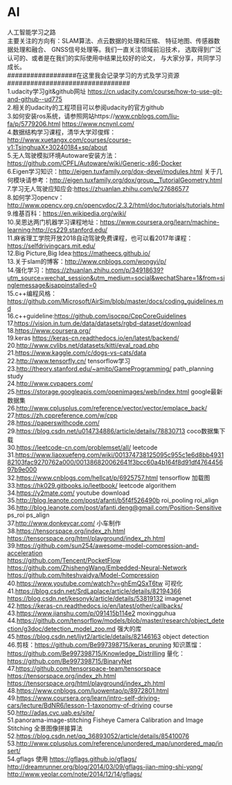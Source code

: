 # AI
人工智能学习之路   
主要关注的方向有：SLAM算法、点云数据的处理和压缩、 特征地图、传感器数据处理和融合、 GNSS信号处理等。我们一直关注领域前沿技术， 选取得到广泛认可的、或者是在我们的实际使用中结果比较好的论文， 与大家分享，共同学习成长。   
##################在这里我会记录学习的方式及学习资源################################  
1.udacity学习git&github网址  https://cn.udacity.com/course/how-to-use-git-and-github--ud775  
2.相关的udacity的工程项目可以参阅udacity的官方github   
3.如何安装ros系统，请参照网站https://www.cnblogs.com/liu-fa/p/5779206.html    https://www.ncnynl.com/   
4.数据结构学习课程，清华大学邓俊辉：http://www.xuetangx.com/courses/course-v1:TsinghuaX+30240184+sp/about    
5.无人驾驶模拟环境Autoware安装方法：https://github.com/CPFL/Autoware/wiki/Generic-x86-Docker   
6.Eigen学习知识：http://eigen.tuxfamily.org/dox-devel/modules.html  关于几何模块请参考：http://eigen.tuxfamily.org/dox/group__TutorialGeometry.html   
7.学习无人驾驶应知应会:https://zhuanlan.zhihu.com/p/27686577   
8.如何学习opencv：http://www.opencv.org.cn/opencvdoc/2.3.2/html/doc/tutorials/tutorials.html  
9.维基百科：https://en.wikipedia.org/wiki/   
10.吴恩达两门机器学习课程地址：https://www.coursera.org/learn/machine-learning;http://cs229.stanford.edu/    
11.麻省理工学院开放2018自动驾驶免费课程，也可以看2017年课程：https://selfdrivingcars.mit.edu/  
12.Big Picture,Big Idea:https://matheecs.github.io/   
13.关于slam的博客：http://www.cnblogs.com/wongyi/p/    
14.强化学习：https://zhuanlan.zhihu.com/p/34918639?utm_source=wechat_session&utm_medium=social&wechatShare=1&from=singlemessage&isappinstalled=0   
15.c++编程风格：https://github.com/Microsoft/AirSim/blob/master/docs/coding_guidelines.md   
16.c++guideline:https://github.com/isocpp/CppCoreGuidelines   
17.https://vision.in.tum.de/data/datasets/rgbd-dataset/download  
18.https://www.coursera.org/  
19.keras  https://keras-cn.readthedocs.io/en/latest/backend/  
20.http://www.cvlibs.net/datasets/kitti/eval_road.php  
21.https://www.kaggle.com/c/dogs-vs-cats/data  
22.http://www.tensorfly.cn/ tensorflow学习  
23.http://theory.stanford.edu/~amitp/GameProgramming/  path_planning study   
24.http://www.cvpapers.com/   
25.https://storage.googleapis.com/openimages/web/index.html  google最新数据集  
26.http://www.cplusplus.com/reference/vector/vector/emplace_back/  
27.https://zh.cppreference.com/w/cpp  
28.https://paperswithcode.com/   
29.https://blog.csdn.net/u014734886/article/details/78830713 coco数据集下载  
30.https://leetcode-cn.com/problemset/all/  leetcode   
31.https://www.liaoxuefeng.com/wiki/001374738125095c955c1e6d8bb493182103fac9270762a000/001386820062641f3bcc60a4b164f8d91df476445697b9e000   
32.https://www.cnblogs.com/hellcat/p/6925757.html tensorflow 加载图   
33.https://hk029.gitbooks.io/leetbook/  leetcode algorithem  
34.https://y2mate.com/  youtube download  
35.http://blog.leanote.com/post/afanti/b5f4f526490b  roi_pooling roi_align  
36.http://blog.leanote.com/post/afanti.deng@gmail.com/Position-Sensitive ps_roi  ps_align  
37.http://www.donkeycar.com/  小车制作  
38.https://tensorspace.org/index_zh.html  https://tensorspace.org/html/playground/index_zh.html  
39.https://github.com/sun254/awesome-model-compression-and-acceleration  
  https://github.com/Tencent/PocketFlow  
  https://github.com/ZhishengWang/Embedded-Neural-Network  
  https://github.com/hiteshvaidya/Model-Compression  
40.https://www.youtube.com/watch?v=ghEmQSxT6tw 可视化  
41.https://blog.csdn.net/SrdLaplace/article/details/82194366 https://blog.csdn.net/kesonyk/article/details/53819132  imagenet  
42.https://keras-cn.readthedocs.io/en/latest/other/callbacks/   
43.https://www.jianshu.com/p/091415b114e2  moxingguhua  
44.https://github.com/tensorflow/models/blob/master/research/object_detection/g3doc/detection_model_zoo.md  强大的库  
45.https://blog.csdn.net/ljyt2/article/details/82146163  object detection  
46.剪枝：https://github.com/Be997398715/keras_pruning
知识蒸馏：https://github.com/Be997398715/Knowledge_Distrilling
量化：https://github.com/Be997398715/BinaryNet   
47.https://github.com/tensorspace-team/tensorspace  https://tensorspace.org/index_zh.html  https://tensorspace.org/html/playground/index_zh.html  
48.https://www.cnblogs.com/luowentao/p/8972801.html  
49.https://www.coursera.org/learn/intro-self-driving-cars/lecture/BdNR6/lesson-1-taxonomy-of-driving  course  
50.http://adas.cvc.uab.es/site/    
51.panorama-image-stitching    Fisheye Camera Calibration and Image Stitching  全景图像拼接算法  
52.https://blog.csdn.net/qq_36893052/article/details/85410076   
53.http://www.cplusplus.com/reference/unordered_map/unordered_map/insert/  
54.gflags 使用 https://gflags.github.io/gflags/ http://dreamrunner.org/blog/2014/03/09/gflags-jian-ming-shi-yong/ http://www.yeolar.com/note/2014/12/14/gflags/  
